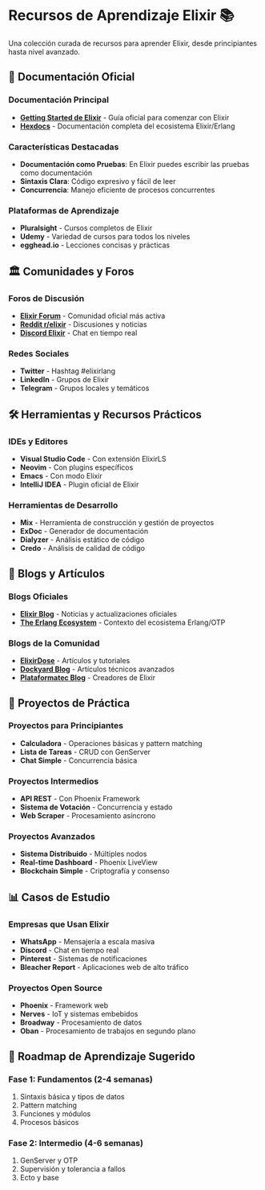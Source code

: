 # Recursos de Aprendizaje Elixir 📚

Una colección curada de recursos para aprender Elixir, desde principiantes hasta nivel avanzado.

## 📖 Documentación Oficial

### Documentación Principal
- **[Getting Started de Elixir](https://hexdocs.pm/elixir/introduction.html)** - Guía oficial para comenzar con Elixir
- **[Hexdocs](https://hexdocs.pm/)** - Documentación completa del ecosistema Elixir/Erlang

### Características Destacadas
- **Documentación como Pruebas**: En Elixir puedes escribir las pruebas como documentación
- **Sintaxis Clara**: Código expresivo y fácil de leer
- **Concurrencia**: Manejo eficiente de procesos concurrentes


### Plataformas de Aprendizaje
- **Pluralsight** - Cursos completos de Elixir
- **Udemy** - Variedad de cursos para todos los niveles
- **egghead.io** - Lecciones concisas y prácticas

## 🏛️ Comunidades y Foros

### Foros de Discusión
- **[Elixir Forum](https://elixirforum.com/)** - Comunidad oficial más activa
- **[Reddit r/elixir](https://www.reddit.com/r/elixir/)** - Discusiones y noticias
- **[Discord Elixir](https://discord.gg/elixir)** - Chat en tiempo real

### Redes Sociales
- **Twitter** - Hashtag #elixirlang
- **LinkedIn** - Grupos de Elixir
- **Telegram** - Grupos locales y temáticos

## 🛠️ Herramientas y Recursos Prácticos

### IDEs y Editores
- **Visual Studio Code** - Con extensión ElixirLS
- **Neovim** - Con plugins específicos
- **Emacs** - Con modo Elixir
- **IntelliJ IDEA** - Plugin oficial de Elixir

### Herramientas de Desarrollo
- **Mix** - Herramienta de construcción y gestión de proyectos
- **ExDoc** - Generador de documentación
- **Dialyzer** - Análisis estático de código
- **Credo** - Análisis de calidad de código

## 📰 Blogs y Artículos

### Blogs Oficiales
- **[Elixir Blog](https://elixir-lang.org/blog/)** - Noticias y actualizaciones oficiales
- **[The Erlang Ecosystem](https://blog.erlang.org/)** - Contexto del ecosistema Erlang/OTP

### Blogs de la Comunidad
- **[ElixirDose](https://elixirdose.com/)** - Artículos y tutoriales
- **[Dockyard Blog](https://dockyard.com/blog)** - Artículos técnicos avanzados
- **[Plataformatec Blog](https://blog.plataformatec.com.br/)** - Creadores de Elixir

## 🚀 Proyectos de Práctica

### Proyectos para Principiantes
- **Calculadora** - Operaciones básicas y pattern matching
- **Lista de Tareas** - CRUD con GenServer
- **Chat Simple** - Concurrencia básica

### Proyectos Intermedios
- **API REST** - Con Phoenix Framework
- **Sistema de Votación** - Concurrencia y estado
- **Web Scraper** - Procesamiento asíncrono

### Proyectos Avanzados
- **Sistema Distribuido** - Múltiples nodos
- **Real-time Dashboard** - Phoenix LiveView
- **Blockchain Simple** - Criptografía y consenso

## 📊 Casos de Estudio

### Empresas que Usan Elixir
- **WhatsApp** - Mensajería a escala masiva
- **Discord** - Chat en tiempo real
- **Pinterest** - Sistemas de notificaciones
- **Bleacher Report** - Aplicaciones web de alto tráfico

### Proyectos Open Source
- **Phoenix** - Framework web
- **Nerves** - IoT y sistemas embebidos
- **Broadway** - Procesamiento de datos
- **Oban** - Procesamiento de trabajos en segundo plano

## 🎯 Roadmap de Aprendizaje Sugerido

### Fase 1: Fundamentos (2-4 semanas)
1. Sintaxis básica y tipos de datos
2. Pattern matching
3. Funciones y módulos
4. Procesos básicos

### Fase 2: Intermedio (4-6 semanas)
1. GenServer y OTP
2. Supervisión y tolerancia a fallos
3. Ecto y base